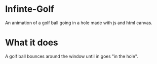 # Infinte-Golf
An animation of a golf ball going in a hole made with js and html canvas.

# What it does
A golf ball bounces around the window until in goes "in the hole".
